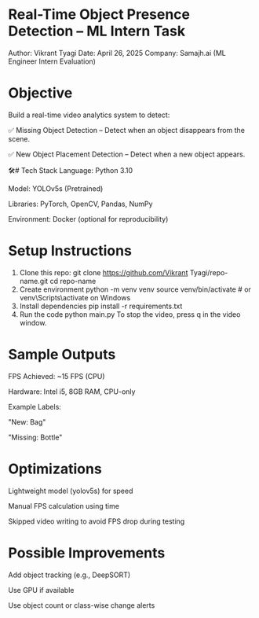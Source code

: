 # Real-Time Object Presence Detection – ML Intern Task
Author: Vikrant Tyagi
Date: April 26, 2025
Company: Samajh.ai (ML Engineer Intern Evaluation)

# Objective
Build a real-time video analytics system to detect:

✅ Missing Object Detection – Detect when an object disappears from the scene.

✅ New Object Placement Detection – Detect when a new object appears.

🛠# Tech Stack
Language: Python 3.10

Model: YOLOv5s (Pretrained)

Libraries: PyTorch, OpenCV, Pandas, NumPy

Environment: Docker (optional for reproducibility)

# Setup Instructions
1. Clone this repo:
git clone https://github.com/Vikrant Tyagi/repo-name.git
cd repo-name
2. Create environment
python -m venv venv
source venv/bin/activate  # or venv\Scripts\activate on Windows
3. Install dependencies
pip install -r requirements.txt
4. Run the code
python main.py
To stop the video, press q in the video window.


# Sample Outputs
FPS Achieved: ~15 FPS (CPU)

Hardware: Intel i5, 8GB RAM, CPU-only

Example Labels:

"New: Bag"

"Missing: Bottle"


# Optimizations
Lightweight model (yolov5s) for speed

Manual FPS calculation using time

Skipped video writing to avoid FPS drop during testing

# Possible Improvements
Add object tracking (e.g., DeepSORT)

Use GPU if available

Use object count or class-wise change alerts

